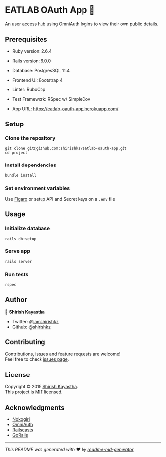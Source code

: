 # EATLAB OAuth App 🎴

An user access hub using OmniAuth logins to view their own public details.

## Prerequisites
 
- Ruby version: 2.6.4

- Rails version: 6.0.0

- Database: PostgresSQL 11.4

- Frontend UI: Bootstrap 4

- Linter: RuboCop

- Test Framework: RSpec w/ SimpleCov

- App URL: https://eatlab-oauth-app.herokuapp.com/

## Setup

### Clone the repository

```she
git clone git@github.com:shirishkz/eatlab-oauth-app.git
cd project
```

### Install dependencies

```sh
bundle install
```

### Set environment variables

Use [Figaro](https://github.com/laserlemon/figaro) or setup API and Secret keys on a ```.env``` file 

## Usage

### Initialize database

```sh
rails db:setup
```

### Serve app

```sh
rails server
```

### Run tests

```sh
rspec
```

## Author

👤 **Shirish Kayastha**

* Twitter: [@iamshirishkz](https://twitter.com/iamshirishkz)
* Github: [@shirishkz](https://github.com/shirishkz)

## Contributing

Contributions, issues and feature requests are welcome!<br/>
Feel free to check [issues page](https://github.com/shirishkz/eatlab-oauth-app/issues).

## License

Copyright © 2019 [Shirish Kayastha](https://github.com/shirishkz).<br/>
This project is [MIT](https://opensource.org/licenses/MIT) licensed.

## Acknowledgments

* [Nokogiri](http://www.nokogiri.org/)
* [OmniAuth](https://github.com/omniauth/omniauth)
* [Railscasts](http://railscasts.com/)
* [GoRails](https://gorails.com/)

***
_This README was generated with ❤️ by [readme-md-generator](https://github.com/kefranabg/readme-md-generator)_
